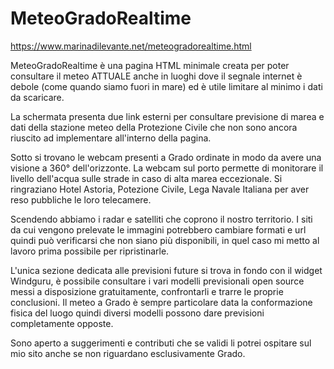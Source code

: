 # MeteoGradoRealtime

https://www.marinadilevante.net/meteogradorealtime.html
 
MeteoGradoRealtime è una pagina HTML minimale creata per poter consultare il meteo ATTUALE anche in luoghi dove il segnale internet è debole (come quando siamo fuori in mare) ed è utile limitare al minimo i dati da scaricare.

La schermata presenta due link esterni per consultare previsione di marea e dati della stazione meteo della Protezione Civile che non sono ancora riuscito ad implementare all'interno della pagina.

Sotto si trovano le webcam presenti a Grado ordinate in modo da avere una visione a 360° dell'orizzonte. La webcam sul porto permette di monitorare il livello dell'acqua sulle strade in caso di alta marea eccezionale. Si ringraziano Hotel Astoria, Potezione Civile, Lega Navale Italiana per aver reso pubbliche le loro telecamere.

Scendendo abbiamo i radar e satelliti che coprono il nostro territorio. I siti da cui vengono prelevate le immagini potrebbero cambiare formati e url quindi può verificarsi che non siano più disponibili, in quel caso mi metto al lavoro prima possibile per ripristinarle.

L'unica sezione dedicata alle previsioni future si trova in fondo con il widget Windguru, è possibile consultare i vari modelli previsionali open source messi a disposizione gratuitamente, confrontarli e trarre le proprie conclusioni. Il meteo a Grado è sempre particolare data la conformazione fisica del luogo quindi diversi modelli possono dare previsioni completamente opposte.

Sono aperto a suggerimenti e contributi che se validi li potrei ospitare sul mio sito anche se non riguardano esclusivamente Grado.